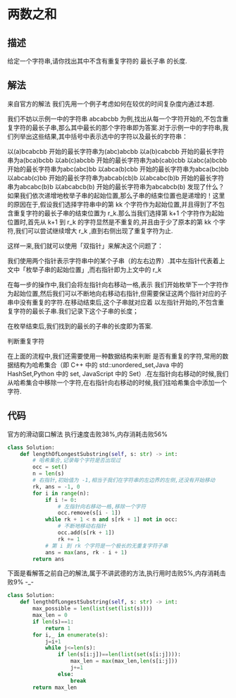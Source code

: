 # 两数之和
## 描述
给定一个字符串,请你找出其中不含有重复字符的 最长子串 的长度.

## 解法
来自官方的解法
我们先用一个例子考虑如何在较优的时间复杂度内通过本题.

我们不妨以示例一中的字符串 abcabcbb 为例,找出从每一个字符开始的,不包含重复字符的最长子串,那么其中最长的那个字符串即为答案.对于示例一中的字符串,我们列举出这些结果,其中括号中表示选中的字符以及最长的字符串：

以(a)bcabcbb 开始的最长字符串为(abc)abcbb
以a(b)cabcbb 开始的最长字符串为a(bca)bcbb
以ab(c)abcbb 开始的最长字符串为ab(cab)cbb
以abc(a)bcbb 开始的最长字符串为abc(abc)bb
以abca(b)cbb 开始的最长字符串为abca(bc)bb
以abcab(c)bb 开始的最长字符串为abcab(cb)b
以abcabc(b)b 开始的最长字符串为abcabc(b)b
以abcabcb(b) 开始的最长字符串为abcabcb(b)
发现了什么？如果我们依次递增地枚举子串的起始位置,那么子串的结束位置也是递增的！这里的原因在于,假设我们选择字符串中的第 kk 个字符作为起始位置,并且得到了不包含重复字符的最长子串的结束位置为 r_k.那么当我们选择第 k+1 个字符作为起始位置时,首先从 k+1 到 r_k 的字符显然是不重复的,并且由于少了原本的第 kk 个字符,我们可以尝试继续增大 r_k
 ,直到右侧出现了重复字符为止.

这样一来,我们就可以使用「双指针」来解决这个问题了：

我们使用两个指针表示字符串中的某个子串（的左右边界）.其中左指针代表着上文中「枚举子串的起始位置」,而右指针即为上文中的 r_k

在每一步的操作中,我们会将左指针向右移动一格,表示 我们开始枚举下一个字符作为起始位置,然后我们可以不断地向右移动右指针,但需要保证这两个指针对应的子串中没有重复的字符.在移动结束后,这个子串就对应着 以左指针开始的,不包含重复字符的最长子串.我们记录下这个子串的长度；

在枚举结束后,我们找到的最长的子串的长度即为答案.

判断重复字符

在上面的流程中,我们还需要使用一种数据结构来判断 是否有重复的字符,常用的数据结构为哈希集合（即 C++ 中的 std::unordered_set,Java 中的 HashSet,Python 中的 set, JavaScript 中的 Set）.在左指针向右移动的时候,我们从哈希集合中移除一个字符,在右指针向右移动的时候,我们往哈希集合中添加一个字符.


## 代码
官方的滑动窗口解法
执行速度击败38%,内存消耗击败56%

```python
class Solution:
    def lengthOfLongestSubstring(self, s: str) -> int:
        # 哈希集合,记录每个字符是否出现过
        occ = set()
        n = len(s)
        # 右指针,初始值为 -1,相当于我们在字符串的左边界的左侧,还没有开始移动
        rk, ans = -1, 0
        for i in range(n):
            if i != 0:
                # 左指针向右移动一格,移除一个字符
                occ.remove(s[i - 1])
            while rk + 1 < n and s[rk + 1] not in occ:
                # 不断地移动右指针
                occ.add(s[rk + 1])
                rk += 1
            # 第 i 到 rk 个字符是一个极长的无重复字符子串
            ans = max(ans, rk - i + 1)
        return ans
```


下面是看解答之前自己的解法,属于不讲武德的方法,执行用时击败5%,内存消耗击败9% -_-

```python
class Solution:
    def lengthOfLongestSubstring(self, s: str) -> int:
        max_possible = len(list(set(list(s))))
        max_len = 0
        if len(s)==1:
            return 1
        for i,_ in enumerate(s):
            j=i+1
            while j<=len(s):
                if len(s[i:j])==len(list(set(s[i:j]))):
                    max_len = max(max_len,len(s[i:j]))
                    j+=1
                else:
                    break
        return max_len
```
